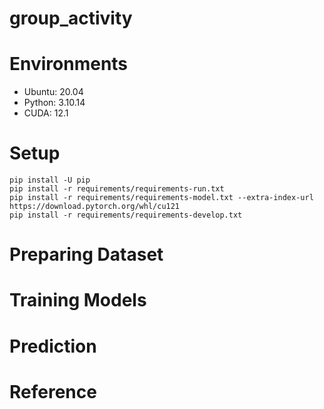 # group_activity

# Environments
- Ubuntu: 20.04
- Python: 3.10.14
- CUDA: 12.1

# Setup
```
pip install -U pip
pip install -r requirements/requirements-run.txt
pip install -r requirements/requirements-model.txt --extra-index-url https://download.pytorch.org/whl/cu121
pip install -r requirements/requirements-develop.txt
```

# Preparing Dataset
# Training Models
# Prediction
# Reference
